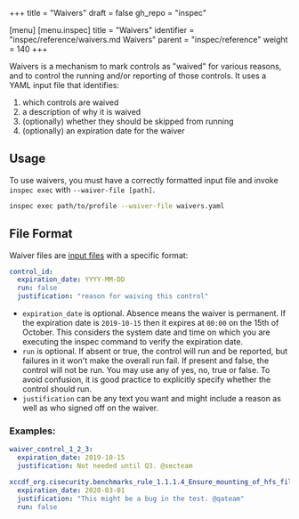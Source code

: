 +++
title = "Waivers"
draft = false
gh_repo = "inspec"

[menu]
  [menu.inspec]
    title = "Waivers"
    identifier = "inspec/reference/waivers.md Waivers"
    parent = "inspec/reference"
    weight = 140
+++

Waivers is a mechanism to mark controls as "waived" for various reasons, and to
control the running and/or reporting of those controls. It uses a YAML input file
that identifies:

1. which controls are waived
1. a description of why it is waived
1. (optionally) whether they should be skipped from running
1. (optionally) an expiration date for the waiver

## Usage

To use waivers, you must have a correctly formatted input file and
invoke `inspec exec` with `--waiver-file [path]`.

```bash
inspec exec path/to/profile --waiver-file waivers.yaml
```

## File Format

Waiver files are [input files](/inspec/inputs/) with a specific format:

```yaml
control_id:
  expiration_date: YYYY-MM-DD
  run: false
  justification: "reason for waiving this control"
```

- `expiration_date` is optional. Absence means the waiver is permanent. If the expiration date is `2019-10-15` then
  it expires at `00:00` on the 15th of October. This considers the system date and time on which you are executing the inspec command to verify the expiration date.
- `run` is optional. If absent or true, the control will run and be
  reported, but failures in it won't make the overall run fail. If present and false, the control will not be run. You may use any of yes, no, true or false. To avoid confusion, it is good practice to explicitly specify whether the control should run.
- `justification` can be any text you want and might include a reason
  as well as who signed off on the waiver.

### Examples:

```yaml
waiver_control_1_2_3:
  expiration_date: 2019-10-15
  justification: Not needed until Q3. @secteam

xccdf_org.cisecurity.benchmarks_rule_1.1.1.4_Ensure_mounting_of_hfs_filesystems_is_disabled:
  expiration_date: 2020-03-01
  justification: "This might be a bug in the test. @qateam"
  run: false
```
